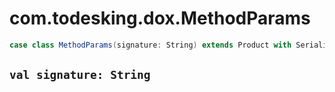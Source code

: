 # com.todesking.dox.MethodParams


```scala
case class MethodParams(signature: String) extends Product with Serializable
```


 `val signature: String`
-------------------------


